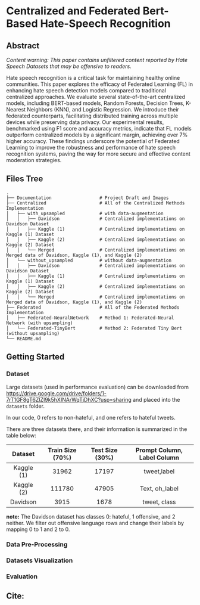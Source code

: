 # Centralized and Federated Bert-Based Hate-Speech Recognition

## Abstract
_Content warning: This paper contains unfiltered content reported by Hate Speech Datasets that may be offensive to readers._

Hate speech recognition is a critical task for maintaining healthy online communities. This paper explores the efficacy of Federated Learning (FL) in enhancing hate speech detection models compared to traditional centralized approaches. We evaluate several state-of-the-art centralized models, including BERT-based models, Random Forests, Decision Trees, K-Nearest Neighbors (KNN), and Logistic Regression. We introduce their federated counterparts, facilitating distributed training across multiple devices while preserving data privacy. Our experimental results, benchmarked using F1 score and accuracy metrics, indicate that FL models outperform centralized models by a significant margin, achieving over $7\%$ higher accuracy. These findings underscore the potential of Federated Learning to improve the robustness and performance of hate speech recognition systems, paving the way for more secure and effective content moderation strategies.

## Files Tree

    .
    ├── Documentation                  # Project Draft and Images
    ├── Centralized                    # All of the Centralized Methods Implementation
    │   ├── with_upsampled             # with data-augmentation
    │   │   ├── Davidson               # Centralized implementations on Davidson Dataset    
    │   │   ├── Kaggle (1)             # Centralized implementations on Kaggle (1) Dataset     
    │   │   ├── Kaggle (2)             # Centralized implementations on Kaggle (2) Dataset       
    │   │   └── Merged                 # Centralized implementations on Merged data of Davidson, Kaggle (1), and Kaggle (2)       
    │   └── without_upsampled          # without data-augmentation
    │   │   ├── Davidson               # Centralized implementations on Davidson Dataset    
    │   │   ├── Kaggle (1)             # Centralized implementations on Kaggle (1) Dataset     
    │   │   ├── Kaggle (2)             # Centralized implementations on Kaggle (2) Dataset       
    │   │   └── Merged                 # Centralized implementations on Merged data of Davidson, Kaggle (1), and Kaggle (2)    
    ├── Federated                      # All of the Federated Methods Implementation
    │   ├── Federated-NeuralNetwork    # Method 1: Federated-Neural Network (with upsampling)
    │   └── Federated-TinyBert         # Method 2: Federated Tiny Bert (without upsampling)
    └── README.md

## Getting Started

### Dataset
Large datasets (used in performance evaluation) can be downloaded from https://drive.google.com/drive/folders/1-7rT1GF8gT6ZlZI9k5hXINArWqTjDhXC?usp=sharing and placed into the `datasets` folder. 

In our code, 0 refers to non-hateful, and one refers to hateful tweets. 

There are three datasets there, and their information is summarized in the table below:


| Dataset |  Train Size (70%)  | Test Size (30%) | Prompt Column, Label Column |
|:-----:|:--------:|:------:|:------:| 
| Kaggle (1)   | 31962 | 17197 |  tweet,label |
| Kaggle (2)   |  111780  |   47905 | Text, oh_label |
| Davidson   | 3915 |    1678 | tweet, class |

**note:** The Davidson dataset has classes 0: hateful, 1 offensive, and 2 neither. We filter out offensive language rows and change their labels by mapping 0 to 1 and 2 to 0.


### Data Pre-Processing


### Datasets Visualization


### Evaluation




## Cite:
